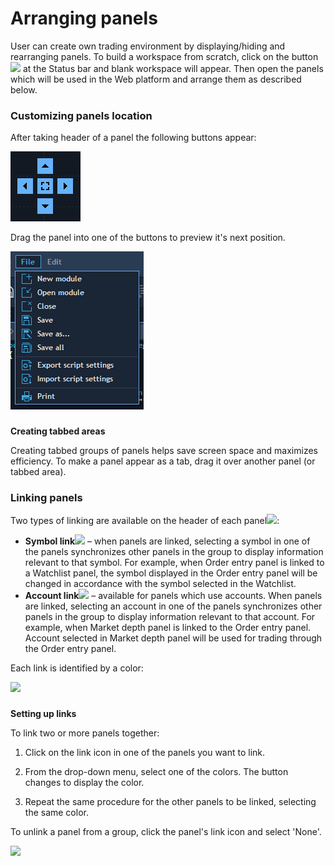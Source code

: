 # Arranging panels

User can create own trading environment by displaying/hiding and rearranging panels. To build a workspace from scratch, click on the button![](../../.gitbook/assets/screenshot_1-copy%20%281%29.png)
at the Status bar and blank workspace will appear. Then open the panels which will be used in the Web platform and arrange them as described below.

### **Customizing panels location**

After taking header of a panel the following buttons appear:

![](../../.gitbook/assets/screenshot_5%20%282%29.png)


Drag the panel into one of the buttons to preview it's next position.

![](../../.gitbook/assets/screenshot_2%20%284%29.png)

### 
**Creating tabbed areas**

Creating tabbed groups of panels helps save screen space and maximizes efficiency. To make a panel appear as a tab, drag it over another panel \(or tabbed area\).

### **Linking panels** 

Two types of linking are available on the header of each panel![](../../.gitbook/assets/screenshot_11.png):

* **Symbol link**![](../../.gitbook/assets/screenshot_11-copy.png)
  – when panels are linked, selecting a symbol in one of the panels synchronizes other panels in the group to display information relevant to that symbol. For example, when Order entry panel is linked to a Watchlist panel, the symbol displayed in the Order entry panel will be changed in accordance with the symbol selected in the Watchlist.
* **Account link**![](../../.gitbook/assets/screenshot_11-copy-2.png)
  – available for panels which use accounts. When panels are linked, selecting an account in one of the panels synchronizes other panels in the group to display information relevant to that account. For example, when Market depth panel is linked to the Order entry panel. Account selected in Market depth panel will be used for trading through the Order entry panel.

Each link is identified by a color:

![](../../.gitbook/assets/screen2.png)

### 
**Setting up links**

To link two or more panels together:

1. Click on the link icon in one of the panels you want to link.

2. From the drop-down menu, select one of the colors. The button changes to display the color.

3. Repeat the same procedure for the other panels to be linked, selecting the same color.

To unlink a panel from a group, click the panel's link icon and select 'None'.

![](../../.gitbook/assets/group-139.png)

